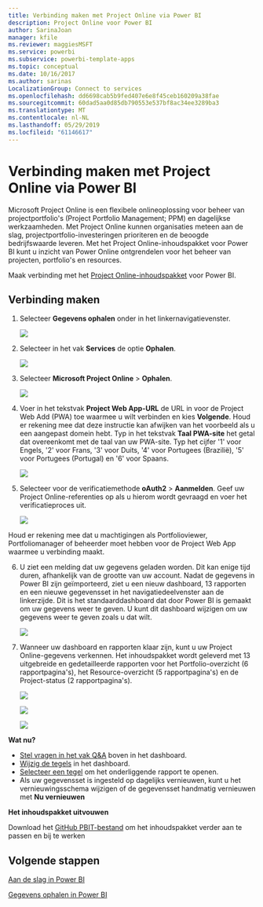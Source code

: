 ```yaml
---
title: Verbinding maken met Project Online via Power BI
description: Project Online voor Power BI
author: SarinaJoan
manager: kfile
ms.reviewer: maggiesMSFT
ms.service: powerbi
ms.subservice: powerbi-template-apps
ms.topic: conceptual
ms.date: 10/16/2017
ms.author: sarinas
LocalizationGroup: Connect to services
ms.openlocfilehash: dd6698cab5b9fed407e6e8f45ceb160209a38fae
ms.sourcegitcommit: 60dad5aa0d85db790553e537bf8ac34ee3289ba3
ms.translationtype: MT
ms.contentlocale: nl-NL
ms.lasthandoff: 05/29/2019
ms.locfileid: "61146617"
---
```

# <a name="connect-to-project-online-with-power-bi"></a>Verbinding maken met Project Online via Power BI
Microsoft Project Online is een flexibele onlineoplossing voor beheer van projectportfolio's (Project Portfolio Management; PPM) en dagelijkse werkzaamheden. Met Project Online kunnen organisaties meteen aan de slag, projectportfolio-investeringen prioriteren en de beoogde bedrijfswaarde leveren. Met het Project Online-inhoudspakket voor Power BI kunt u inzicht van Power Online ontgrendelen voor het beheer van projecten, portfolio's en resources.

Maak verbinding met het [Project Online-inhoudspakket](https://app.powerbi.com/getdata/services/project-online) voor Power BI.

## <a name="how-to-connect"></a>Verbinding maken
1. Selecteer **Gegevens ophalen** onder in het linkernavigatievenster.
   
    ![](media/service-connect-to-project-online/getdata.png)
2. Selecteer in het vak **Services** de optie **Ophalen**.
   
   ![](media/service-connect-to-project-online/services.png)
3. Selecteer **Microsoft Project Online** \> **Ophalen**.
   
   ![](media/service-connect-to-project-online/mproject.png)
4. Voer in het tekstvak **Project Web App-URL** de URL in voor de Project Web Add (PWA) toe waarmee u wilt verbinden en kies **Volgende**. Houd er rekening mee dat deze instructie kan afwijken van het voorbeeld als u een aangepast domein hebt. Typ in het tekstvak **Taal PWA-site** het getal dat overeenkomt met de taal van uw PWA-site. Typ het cijfer '1' voor Engels, '2' voor Frans, '3' voor Duits, '4' voor Portugees (Brazilië), '5' voor Portugees (Portugal) en '6' voor Spaans. 
   
    ![](media/service-connect-to-project-online/params.png)
5. Selecteer voor de verificatiemethode **oAuth2** \> **Aanmelden**. Geef uw Project Online-referenties op als u hierom wordt gevraagd en voer het verificatieproces uit.
   
    ![](media/service-connect-to-project-online/creds.png)
    
Houd er rekening mee dat u machtigingen als Portfolioviewer, Portfoliomanager of beheerder moet hebben voor de Project Web App waarmee u verbinding maakt.

6. U ziet een melding dat uw gegevens geladen worden. Dit kan enige tijd duren, afhankelijk van de grootte van uw account. Nadat de gegevens in Power BI zijn geïmporteerd, ziet u een nieuw dashboard, 13 rapporten en een nieuwe gegevensset in het navigatiedeelvenster aan de linkerzijde. Dit is het standaarddashboard dat door Power BI is gemaakt om uw gegevens weer te geven. U kunt dit dashboard wijzigen om uw gegevens weer te geven zoals u dat wilt.

   ![](media/service-connect-to-project-online/dashboard2.png)

7. Wanneer uw dashboard en rapporten klaar zijn, kunt u uw Project Online-gegevens verkennen. Het inhoudspakket wordt geleverd met 13 uitgebreide en gedetailleerde rapporten voor het Portfolio-overzicht (6 rapportpagina's), het Resource-overzicht (5 rapportpagina's) en de Project-status (2 rapportpagina's). 

   ![](media/service-connect-to-project-online/report1.png)
   
   ![](media/service-connect-to-project-online/report3.png)
   
   ![](media/service-connect-to-project-online/report2.png)

**Wat nu?**

* [Stel vragen in het vak Q&A](consumer/end-user-q-and-a.md) boven in het dashboard.
* [Wijzig de tegels](service-dashboard-edit-tile.md) in het dashboard.
* [Selecteer een tegel](consumer/end-user-tiles.md) om het onderliggende rapport te openen.
* Als uw gegevensset is ingesteld op dagelijks vernieuwen, kunt u het vernieuwingsschema wijzigen of de gegevensset handmatig vernieuwen met **Nu vernieuwen**

**Het inhoudspakket uitvouwen**

Download het [GitHub PBIT-bestand](https://github.com/OfficeDev/Project-Power-BI-Content-Packs) om het inhoudspakket verder aan te passen en bij te werken

## <a name="next-steps"></a>Volgende stappen
[Aan de slag in Power BI](service-get-started.md)

[Gegevens ophalen in Power BI](service-get-data.md)

